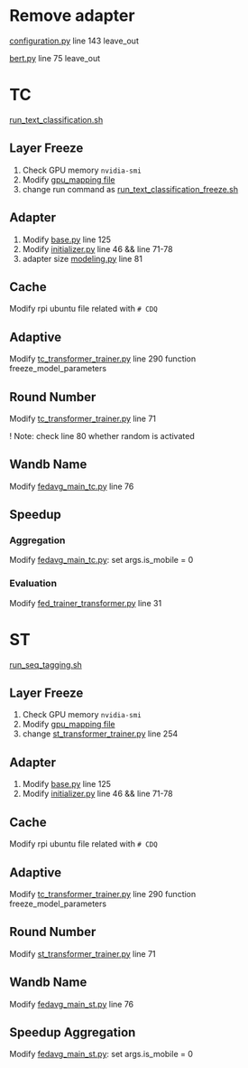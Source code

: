 # Remove adapter
[configuration.py](../../../../../cdq/.conda/envs/fednlp/lib/python3.7/site-packages/transformers/adapters/configuration.py) line 143 leave_out

[bert.py](../../../../../cdq/.conda/envs/fednlp/lib/python3.7/site-packages/transformers/adapters/models/bert.py) line 75 leave_out


# TC
[run_text_classification.sh](../../../../../cdq/FedNLP/experiments/distributed/transformer_exps/run_tc_exps/run_text_classification.sh)





## Layer Freeze
1. Check GPU memory `nvidia-smi`
2. Modify [gpu_mapping file](../../../../../cdq/FedNLP/experiments/distributed/transformer_exps/run_tc_exps/gpu_mapping.yaml)
3. change run command as [run_text_classification_freeze.sh](../../../../../cdq/FedNLP/experiments/distributed/transformer_exps/run_tc_exps/run_text_classification_freeze.sh)

## Adapter
1. Modify [base.py](../../../../../cdq/.conda/envs/fednlp/lib/python3.7/site-packages/transformers/adapters/heads/base.py) line 125
2. Modify [initializer.py](./initializer.py) line 46 && line 71-78
3. adapter size [modeling.py](../../../../../cdq/.conda/envs/fednlp/lib/python3.7/site-packages/transformers/adapters/modeling.py) line 81

## Cache
Modify rpi ubuntu file related with `# CDQ`

## Adaptive
Modify [tc_transformer_trainer.py](../../../../../cdq/FedNLP/training/tc_transformer_trainer.py) line 290 function freeze_model_parameters

## Round Number
Modify [tc_transformer_trainer.py](../../../../../cdq/FedNLP/training/tc_transformer_trainer.py) line 71

! Note: check line 80 whether random is activated

## Wandb Name
Modify [fedavg_main_tc.py](../../../../../cdq/FedNLP/experiments/distributed/transformer_exps/run_tc_exps/fedavg_main_tc.py) line 76

## Speedup 
### Aggregation
Modify [fedavg_main_tc.py](../../../../../cdq/FedNLP/experiments/distributed/transformer_exps/run_tc_exps/fedavg_main_tc.py): 
set args.is_mobile = 0

### Evaluation 
Modify [fed_trainer_transformer.py](../../../../../cdq/FedNLP/training/fed_trainer_transformer.py) line 31

# ST
[run_seq_tagging.sh](../../../../../cdq/FedNLP/experiments/distributed/transformer_exps/run_st_exps/run_seq_tagging.sh)

## Layer Freeze
1. Check GPU memory `nvidia-smi`
2. Modify [gpu_mapping file](../../../../../cdq/FedNLP/experiments/distributed/transformer_exps/run_tc_exps/gpu_mapping.yaml)
3. change [st_transformer_trainer.py](../../../../../cdq/FedNLP/training/st_transformer_trainer.py) line 254

## Adapter
1. Modify [base.py](../../../../../cdq/.conda/envs/fednlp/lib/python3.7/site-packages/transformers/adapters/heads/base.py) line 125
2. Modify [initializer.py](./initializer.py) line 46 && line 71-78

## Cache
Modify rpi ubuntu file related with `# CDQ`

## Adaptive
Modify [tc_transformer_trainer.py](../../../../../cdq/FedNLP/training/tc_transformer_trainer.py) line 290 function freeze_model_parameters

## Round Number
Modify [st_transformer_trainer.py](../../../../../cdq/FedNLP/training/st_transformer_trainer.py) line 71

## Wandb Name
Modify [fedavg_main_st.py](../../../../../cdq/FedNLP/experiments/distributed/transformer_exps/run_st_exps/fedavg_main_st.py) line 76

## Speedup Aggregation
Modify [fedavg_main_st.py](../../../../../cdq/FedNLP/experiments/distributed/transformer_exps/run_st_exps/fedavg_main_st.py): 
set args.is_mobile = 0